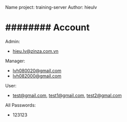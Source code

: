Name project: training-server
Author: hieulv

# ######## Account

Admin:

- hieu.lv@zinza.com.vn

Manager:

- lvh080020@gmail.com
- lvh082000@gmail.com

User:

- test@gmail.com, test1@gmail.com, test2@gmal.com

All Passwords:

- 123123
